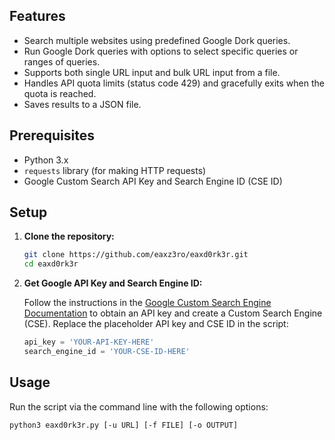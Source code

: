 ## Features

- Search multiple websites using predefined Google Dork queries.
- Run Google Dork queries with options to select specific queries or ranges of queries.
- Supports both single URL input and bulk URL input from a file.
- Handles API quota limits (status code 429) and gracefully exits when the quota is reached.
- Saves results to a JSON file.

## Prerequisites

- Python 3.x
- `requests` library (for making HTTP requests)
- Google Custom Search API Key and Search Engine ID (CSE ID)

## Setup

1. **Clone the repository:**

    ```bash
    git clone https://github.com/eaxz3ro/eaxd0rk3r.git
    cd eaxd0rk3r
    ```

2. **Get Google API Key and Search Engine ID:**

   Follow the instructions in the [Google Custom Search Engine Documentation](https://developers.google.com/custom-search/v1/overview) to obtain an API key and create a Custom Search Engine (CSE).
   Replace the placeholder API key and CSE ID in the script:
      ```python
      api_key = 'YOUR-API-KEY-HERE'
      search_engine_id = 'YOUR-CSE-ID-HERE'
      ```

## Usage

Run the script via the command line with the following options:

```bash
python3 eaxd0rk3r.py [-u URL] [-f FILE] [-o OUTPUT]
